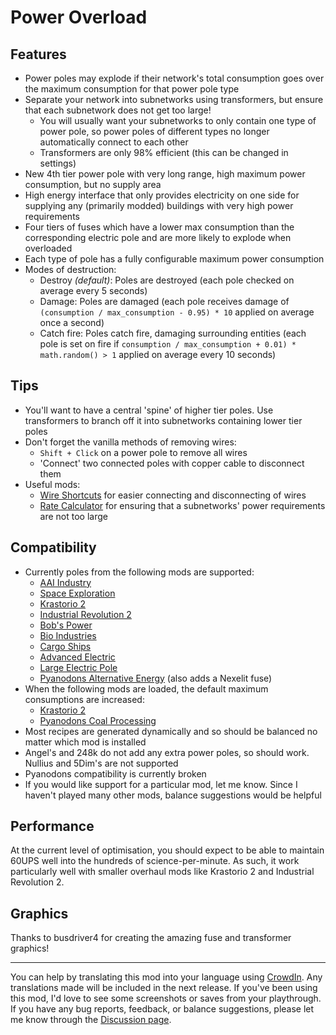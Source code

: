 # Power Overload

## Features
- Power poles may explode if their network's total consumption goes over the maximum consumption for that power pole type
- Separate your network into subnetworks using transformers, but ensure that each subnetwork does not get too large!
    - You will usually want your subnetworks to only contain one type of power pole, so power poles of different types no longer automatically connect to each other
    - Transformers are only 98% efficient (this can be changed in settings)
- New 4th tier power pole with very long range, high maximum power consumption, but no supply area
- High energy interface that only provides electricity on one side for supplying any (primarily modded) buildings with very high power requirements
- Four tiers of fuses which have a lower max consumption than the corresponding electric pole and are more likely to explode when overloaded
- Each type of pole has a fully configurable maximum power consumption
- Modes of destruction:
    - Destroy _(default)_: Poles are destroyed (each pole checked on average every 5 seconds)
    - Damage: Poles are damaged (each pole receives damage of `(consumption / max_consumption - 0.95) * 10` applied on average once a second)
    - Catch fire: Poles catch fire, damaging surrounding entities (each pole is set on fire if `consumption / max_consumption + 0.01) * math.random() > 1` applied on average every 10 seconds)

## Tips
- You'll want to have a central 'spine' of higher tier poles. Use transformers to branch off it into subnetworks containing lower tier poles
- Don't forget the vanilla methods of removing wires:
    - `Shift + Click` on a power pole to remove all wires
    - 'Connect' two connected poles with copper cable to disconnect them
- Useful mods:
    - [Wire Shortcuts](https://mods.factorio.com/mod/WireShortcutshttps://mods.factorio.com/mod/WireShortcuts) for easier connecting and disconnecting of wires
    - [Rate Calculator](https://mods.factorio.com/mod/RateCalculator) for ensuring that a subnetworks' power requirements are not too large

## Compatibility
- Currently poles from the following mods are supported:
    - [AAI Industry](https://mods.factorio.com/mod/aai-industry)
    - [Space Exploration](https://mods.factorio.com/mod/space-exploration)
    - [Krastorio 2](https://mods.factorio.com/mod/Krastorio2)
    - [Industrial Revolution 2](https://mods.factorio.com/mod/IndustrialRevolution)
    - [Bob's Power](https://mods.factorio.com/mod/bobpower)
    - [Bio Industries](https://mods.factorio.com/mod/Bio_Industries)
    - [Cargo Ships](https://mods.factorio.com/mod/cargo-ships)
    - [Advanced Electric](https://mods.factorio.com/mod/Advanced_Electric)
    - [Large Electric Pole](https://mods.factorio.com/mod/fixLargeElectricPole)
    - [Pyanodons Alternative Energy](https://mods.factorio.com/mod/pyalternativeenergy) (also adds a Nexelit fuse)
- When the following mods are loaded, the default maximum consumptions are increased:
    - [Krastorio 2](https://mods.factorio.com/mod/Krastorio2)
    - [Pyanodons Coal Processing](https://mods.factorio.com/mod/pycoalprocessing)
- Most recipes are generated dynamically and so should be balanced no matter which mod is installed
- Angel's and 248k do not add any extra power poles, so should work. Nullius and 5Dim's are not supported
- Pyanodons compatibility is currently broken
- If you would like support for a particular mod, let me know. Since I haven't played many other mods, balance suggestions would be helpful

## Performance
At the current level of optimisation, you should expect to be able to maintain 60UPS well into the hundreds of science-per-minute.
As such, it work particularly well with smaller overhaul mods like Krastorio 2 and Industrial Revolution 2.

## Graphics
Thanks to busdriver4 for creating the amazing fuse and transformer graphics!

---

You can help by translating this mod into your language using [CrowdIn](https://crowdin.com/project/factorio-mods-localization). Any translations made will be included in the next release.
If you've been using this mod, I'd love to see some screenshots or saves from your playthrough.
If you have any bug reports, feedback, or balance suggestions, please let me know through the [Discussion page](https://mods.factorio.com/mod/PowerOverload/discussion).

